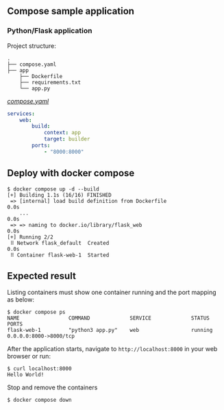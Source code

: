## Compose sample application

### Python/Flask application

Project structure:

```
.
├── compose.yaml
├── app
    ├── Dockerfile
    ├── requirements.txt
    └── app.py

```

[_compose.yaml_](compose.yaml)

```yaml
services:
    web:
        build:
            context: app
            target: builder
        ports:
            - "8000:8000"
```

## Deploy with docker compose

```shell
$ docker compose up -d --build
[+] Building 1.1s (16/16) FINISHED
 => [internal] load build definition from Dockerfile                                                                                                                                                                                       0.0s
    ...                                                                                                                                         0.0s
 => => naming to docker.io/library/flask_web                                                                                                                                                                                               0.0s
[+] Running 2/2
 ⠿ Network flask_default  Created                                                                                                                                                                                                          0.0s
 ⠿ Container flask-web-1  Started
```

## Expected result

Listing containers must show one container running and the port mapping as below:

```
$ docker compose ps
NAME                COMMAND             SERVICE             STATUS              PORTS
flask-web-1         "python3 app.py"    web                 running             0.0.0.0:8000->8000/tcp
```

After the application starts, navigate to `http://localhost:8000` in your web browser or run:

```shell
$ curl localhost:8000
Hello World!
```

Stop and remove the containers

```shell
$ docker compose down
```
